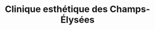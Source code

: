 ---
title: "Clinique esthétique des Champs-Élysées"
url: /reims/clinique-esthetique-des-champs-elysees/
shop: beauté
---